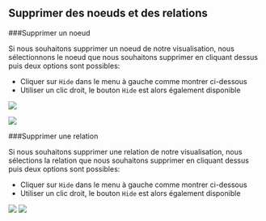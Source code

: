 ## Supprimer des noeuds et des relations

###Supprimer un noeud


Si nous souhaitons supprimer un noeud de notre visualisation, nous sélectionnons le noeud que nous souhaitons supprimer en cliquant dessus puis deux options sont possibles:

- Cliquer sur ```Hide``` dans le menu à gauche comme montrer ci-dessous
- Utiliser un clic droit, le bouton ```Hide``` est alors également disponible


![](https://github.com/Linkurious/linkurious-enterprise-manual/raw/master/en/edit/X1.png)

![](https://github.com/Linkurious/linkurious-enterprise-manual/raw/master/en/edit/X2.png)


###Supprimer une relation

Si nous souhaitons supprimer une relation de notre visualisation, nous sélections la relation que nous souhaitons supprimer en cliquant dessus puis deux options sont possibles:


- Cliquer sur ```Hide``` dans le menu à gauche comme montrer ci-dessous
- Utiliser un clic droit, le bouton ```Hide``` est alors également disponible


![](https://github.com/Linkurious/linkurious-enterprise-manual/raw/master/en/edit/Y1.png)
![](https://github.com/Linkurious/linkurious-enterprise-manual/raw/master/en/edit/Y2.png)
